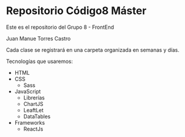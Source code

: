 # Repositorio Código8 Máster
Este es el repositorio del Grupo 8 - FrontEnd

Juan Manue Torres Castro

Cada clase se registrará en una carpeta organizada en semanas y días.

Tecnologías que usaremos:
- HTML
- CSS
  - Sass
- JavaScript
  - Librerías
   - ChartJS
   - LeaftLet
   - DataTables
- Frameworks
  - ReactJs
